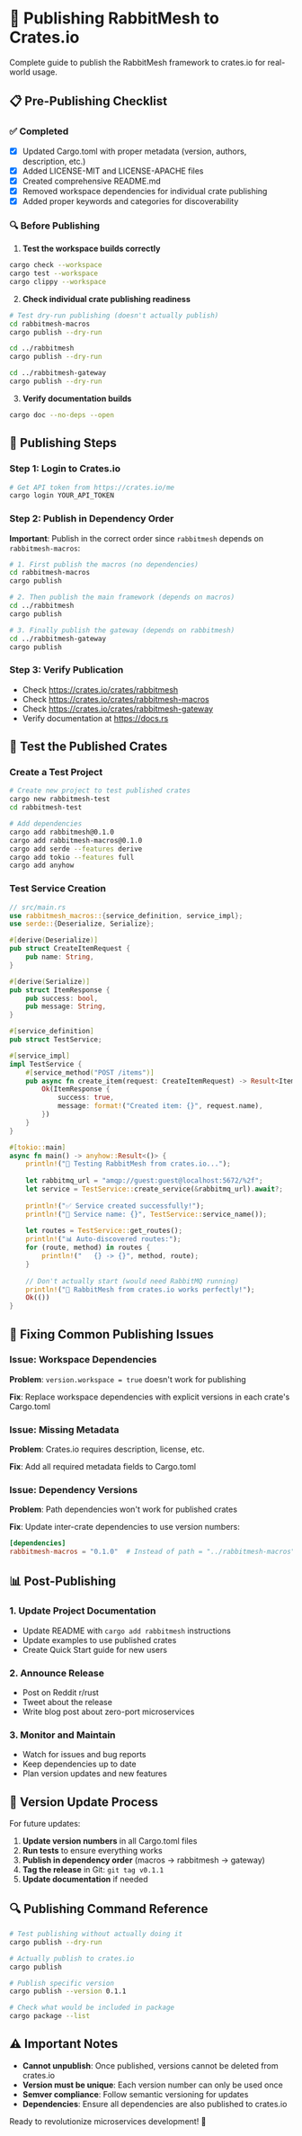 # 🚀 Publishing RabbitMesh to Crates.io

Complete guide to publish the RabbitMesh framework to crates.io for real-world usage.

## 📋 Pre-Publishing Checklist

### ✅ Completed
- [x] Updated Cargo.toml with proper metadata (version, authors, description, etc.)
- [x] Added LICENSE-MIT and LICENSE-APACHE files
- [x] Created comprehensive README.md
- [x] Removed workspace dependencies for individual crate publishing
- [x] Added proper keywords and categories for discoverability

### 🔍 Before Publishing

1. **Test the workspace builds correctly**
```bash
cargo check --workspace
cargo test --workspace
cargo clippy --workspace
```

2. **Check individual crate publishing readiness**
```bash
# Test dry-run publishing (doesn't actually publish)
cd rabbitmesh-macros
cargo publish --dry-run

cd ../rabbitmesh  
cargo publish --dry-run

cd ../rabbitmesh-gateway
cargo publish --dry-run
```

3. **Verify documentation builds**
```bash
cargo doc --no-deps --open
```

## 🚀 Publishing Steps

### Step 1: Login to Crates.io
```bash
# Get API token from https://crates.io/me
cargo login YOUR_API_TOKEN
```

### Step 2: Publish in Dependency Order

**Important**: Publish in the correct order since `rabbitmesh` depends on `rabbitmesh-macros`:

```bash
# 1. First publish the macros (no dependencies)
cd rabbitmesh-macros
cargo publish

# 2. Then publish the main framework (depends on macros)  
cd ../rabbitmesh
cargo publish

# 3. Finally publish the gateway (depends on rabbitmesh)
cd ../rabbitmesh-gateway
cargo publish
```

### Step 3: Verify Publication
- Check https://crates.io/crates/rabbitmesh
- Check https://crates.io/crates/rabbitmesh-macros  
- Check https://crates.io/crates/rabbitmesh-gateway
- Verify documentation at https://docs.rs

## 🧪 Test the Published Crates

### Create a Test Project
```bash
# Create new project to test published crates
cargo new rabbitmesh-test
cd rabbitmesh-test

# Add dependencies
cargo add rabbitmesh@0.1.0
cargo add rabbitmesh-macros@0.1.0  
cargo add serde --features derive
cargo add tokio --features full
cargo add anyhow
```

### Test Service Creation
```rust
// src/main.rs
use rabbitmesh_macros::{service_definition, service_impl};
use serde::{Deserialize, Serialize};

#[derive(Deserialize)]
pub struct CreateItemRequest {
    pub name: String,
}

#[derive(Serialize)]
pub struct ItemResponse {
    pub success: bool,
    pub message: String,
}

#[service_definition]
pub struct TestService;

#[service_impl]
impl TestService {
    #[service_method("POST /items")]
    pub async fn create_item(request: CreateItemRequest) -> Result<ItemResponse, String> {
        Ok(ItemResponse {
            success: true,
            message: format!("Created item: {}", request.name),
        })
    }
}

#[tokio::main]
async fn main() -> anyhow::Result<()> {
    println!("🚀 Testing RabbitMesh from crates.io...");
    
    let rabbitmq_url = "amqp://guest:guest@localhost:5672/%2f";
    let service = TestService::create_service(&rabbitmq_url).await?;
    
    println!("✅ Service created successfully!");
    println!("🎯 Service name: {}", TestService::service_name());
    
    let routes = TestService::get_routes();
    println!("📊 Auto-discovered routes:");
    for (route, method) in routes {
        println!("   {} -> {}", method, route);
    }
    
    // Don't actually start (would need RabbitMQ running)
    println!("🎉 RabbitMesh from crates.io works perfectly!");
    Ok(())
}
```

## 🔧 Fixing Common Publishing Issues

### Issue: Workspace Dependencies
**Problem**: `version.workspace = true` doesn't work for publishing

**Fix**: Replace workspace dependencies with explicit versions in each crate's Cargo.toml

### Issue: Missing Metadata
**Problem**: Crates.io requires description, license, etc.

**Fix**: Add all required metadata fields to Cargo.toml

### Issue: Dependency Versions
**Problem**: Path dependencies won't work for published crates

**Fix**: Update inter-crate dependencies to use version numbers:
```toml
[dependencies]
rabbitmesh-macros = "0.1.0"  # Instead of path = "../rabbitmesh-macros"
```

## 📊 Post-Publishing

### 1. Update Project Documentation
- Update README with `cargo add rabbitmesh` instructions
- Update examples to use published crates
- Create Quick Start guide for new users

### 2. Announce Release
- Post on Reddit r/rust
- Tweet about the release
- Write blog post about zero-port microservices

### 3. Monitor and Maintain
- Watch for issues and bug reports
- Keep dependencies up to date
- Plan version updates and new features

## 🎯 Version Update Process

For future updates:

1. **Update version numbers** in all Cargo.toml files
2. **Run tests** to ensure everything works
3. **Publish in dependency order** (macros → rabbitmesh → gateway)
4. **Tag the release** in Git: `git tag v0.1.1`
5. **Update documentation** if needed

## 🔍 Publishing Command Reference

```bash
# Test publishing without actually doing it
cargo publish --dry-run

# Actually publish to crates.io
cargo publish

# Publish specific version
cargo publish --version 0.1.1

# Check what would be included in package
cargo package --list
```

## ⚠️ Important Notes

- **Cannot unpublish**: Once published, versions cannot be deleted from crates.io
- **Version must be unique**: Each version number can only be used once
- **Semver compliance**: Follow semantic versioning for updates
- **Dependencies**: Ensure all dependencies are also published to crates.io

Ready to revolutionize microservices development! 🚀